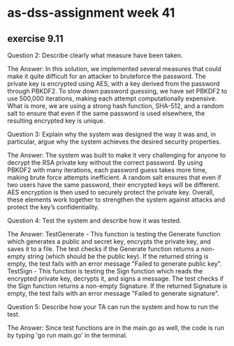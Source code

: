 # as-dss-assignment week 41


## exercise 9.11

Question 2: Describe clearly what measure have been taken.

The Answer: 
    In this solution, we implemented several measures that could make it quite difficult for an attacker to bruteforce the password. The private key is encrypted using AES, with a key derived from the password through PBKDF2. To slow down password guessing, we have set PBKDF2 to use 500,000 iterations, making each attempt computationally expensive. What is more, we are using a 
    strong hash function, SHA-512, and a random salt to ensure that even if the same password is used elsewhere, the resulting encrypted key is unique.


Question 3: Explain why the system was designed the way it was and, in particular, argue why the system achieves the desired security properties.

The Answer:
    The system was built to make it very challenging for anyone to decrypt the RSA private key without the correct password. By using PBKDF2 with many iterations, each password guess takes more time, making brute force attempts inefficient. A random salt ensures that even if two users have the same password, their encrypted keys will be different. AES encryption is then used to securely protect the private key. Overall, these elements work together to strengthen the system against attacks and protect the key’s confidentiality.

Question 4: Test the system and describe how it was tested.

The Answer:
    TestGenerate - This function is testing the Generate function which generates a public and secret key, encrypts the private key, and saves it to a file. The test checks if the Generate function returns a non-empty string (which should be the public key). If the returned string is empty, the test fails with an error message "Failed to generate public key".
    TestSign - This function is testing the Sign function which reads the encrypted private key, decrypts it, and signs a message. The test checks if the Sign function returns a non-empty Signature. If the returned Signature is empty, the test fails with an error message "Failed to generate signature".

Question 5: Describe how your TA can run the system and how to run the test.

The Answer:
    Since test functions are in the main.go as well, the code is run by typing 'go run main.go' in the terminal.







